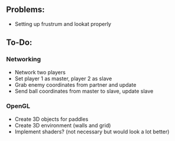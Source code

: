 ## Problems:
* Setting up frustrum and lookat properly

## To-Do:

### Networking
* Network two players
* Set player 1 as master, player 2 as slave
* Grab enemy coordinates from partner and update
* Send ball coordinates from master to slave, update slave

### OpenGL
* Create 3D objects for paddles
* Create 3D environment (walls and grid)
* Implement shaders? (not necessary but would look a lot better)